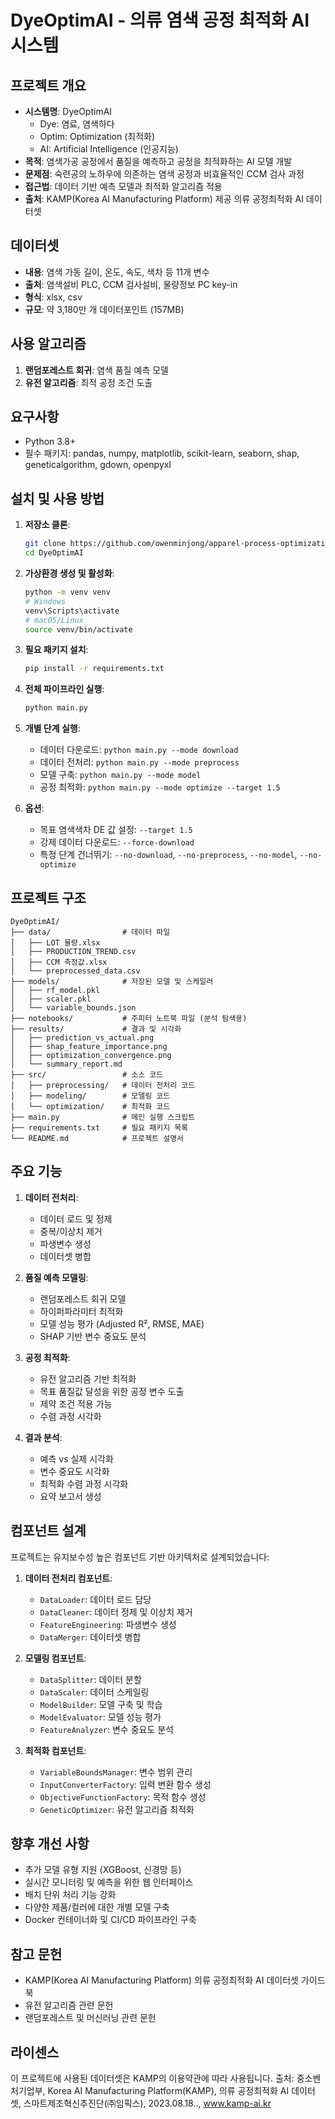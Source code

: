 # DyeOptimAI - 의류 염색 공정 최적화 AI 시스템

## 프로젝트 개요
- **시스템명**: DyeOptimAI
  - Dye: 염료, 염색하다
  - Optim: Optimization (최적화)
  - AI: Artificial Intelligence (인공지능)
- **목적**: 염색가공 공정에서 품질을 예측하고 공정을 최적화하는 AI 모델 개발
- **문제점**: 숙련공의 노하우에 의존하는 염색 공정과 비효율적인 CCM 검사 과정
- **접근법**: 데이터 기반 예측 모델과 최적화 알고리즘 적용
- **출처**: KAMP(Korea AI Manufacturing Platform) 제공 의류 공정최적화 AI 데이터셋

## 데이터셋
- **내용**: 염색 가동 길이, 온도, 속도, 색차 등 11개 변수
- **출처**: 염색설비 PLC, CCM 검사설비, 물량정보 PC key-in
- **형식**: xlsx, csv
- **규모**: 약 3,180만 개 데이터포인트 (157MB)

## 사용 알고리즘
1. **랜덤포레스트 회귀**: 염색 품질 예측 모델
2. **유전 알고리즘**: 최적 공정 조건 도출

## 요구사항
- Python 3.8+
- 필수 패키지: pandas, numpy, matplotlib, scikit-learn, seaborn, shap, geneticalgorithm, gdown, openpyxl

## 설치 및 사용 방법
1. **저장소 클론**:
   ```bash
   git clone https://github.com/owenminjong/apparel-process-optimization.git
   cd DyeOptimAI
   ```

2. **가상환경 생성 및 활성화**:
   ```bash
   python -m venv venv
   # Windows
   venv\Scripts\activate
   # macOS/Linux
   source venv/bin/activate
   ```

3. **필요 패키지 설치**:
   ```bash
   pip install -r requirements.txt
   ```

4. **전체 파이프라인 실행**:
   ```bash
   python main.py
   ```

5. **개별 단계 실행**:
   - 데이터 다운로드: `python main.py --mode download`
   - 데이터 전처리: `python main.py --mode preprocess`
   - 모델 구축: `python main.py --mode model`
   - 공정 최적화: `python main.py --mode optimize --target 1.5`

6. **옵션**:
   - 목표 염색색차 DE 값 설정: `--target 1.5`
   - 강제 데이터 다운로드: `--force-download`
   - 특정 단계 건너뛰기: `--no-download`, `--no-preprocess`, `--no-model`, `--no-optimize`

## 프로젝트 구조
```
DyeOptimAI/
├── data/                # 데이터 파일
│   ├── LOT 물량.xlsx
│   ├── PRODUCTION_TREND.csv
│   ├── CCM 측정값.xlsx
│   └── preprocessed_data.csv
├── models/              # 저장된 모델 및 스케일러
│   ├── rf_model.pkl
│   ├── scaler.pkl
│   └── variable_bounds.json
├── notebooks/           # 주피터 노트북 파일 (분석 탐색용)
├── results/             # 결과 및 시각화
│   ├── prediction_vs_actual.png
│   ├── shap_feature_importance.png
│   ├── optimization_convergence.png
│   └── summary_report.md
├── src/                 # 소스 코드
│   ├── preprocessing/   # 데이터 전처리 코드
│   ├── modeling/        # 모델링 코드
│   └── optimization/    # 최적화 코드
├── main.py              # 메인 실행 스크립트
├── requirements.txt     # 필요 패키지 목록
└── README.md            # 프로젝트 설명서
```

## 주요 기능
1. **데이터 전처리**:
   - 데이터 로드 및 정제
   - 중복/이상치 제거
   - 파생변수 생성
   - 데이터셋 병합

2. **품질 예측 모델링**:
   - 랜덤포레스트 회귀 모델
   - 하이퍼파라미터 최적화
   - 모델 성능 평가 (Adjusted R², RMSE, MAE)
   - SHAP 기반 변수 중요도 분석

3. **공정 최적화**:
   - 유전 알고리즘 기반 최적화
   - 목표 품질값 달성을 위한 공정 변수 도출
   - 제약 조건 적용 가능
   - 수렴 과정 시각화

4. **결과 분석**:
   - 예측 vs 실제 시각화
   - 변수 중요도 시각화
   - 최적화 수렴 과정 시각화
   - 요약 보고서 생성

## 컴포넌트 설계
프로젝트는 유지보수성 높은 컴포넌트 기반 아키텍처로 설계되었습니다:

1. **데이터 전처리 컴포넌트**:
   - `DataLoader`: 데이터 로드 담당
   - `DataCleaner`: 데이터 정제 및 이상치 제거
   - `FeatureEngineering`: 파생변수 생성
   - `DataMerger`: 데이터셋 병합

2. **모델링 컴포넌트**:
   - `DataSplitter`: 데이터 분할
   - `DataScaler`: 데이터 스케일링
   - `ModelBuilder`: 모델 구축 및 학습
   - `ModelEvaluator`: 모델 성능 평가
   - `FeatureAnalyzer`: 변수 중요도 분석

3. **최적화 컴포넌트**:
   - `VariableBoundsManager`: 변수 범위 관리
   - `InputConverterFactory`: 입력 변환 함수 생성
   - `ObjectiveFunctionFactory`: 목적 함수 생성
   - `GeneticOptimizer`: 유전 알고리즘 최적화

## 향후 개선 사항
- 추가 모델 유형 지원 (XGBoost, 신경망 등)
- 실시간 모니터링 및 예측을 위한 웹 인터페이스
- 배치 단위 처리 기능 강화
- 다양한 제품/컬러에 대한 개별 모델 구축
- Docker 컨테이너화 및 CI/CD 파이프라인 구축

## 참고 문헌
- KAMP(Korea AI Manufacturing Platform) 의류 공정최적화 AI 데이터셋 가이드북
- 유전 알고리즘 관련 문헌
- 랜덤포레스트 및 머신러닝 관련 문헌

## 라이센스
이 프로젝트에 사용된 데이터셋은 KAMP의 이용약관에 따라 사용됩니다.
출처: 중소벤처기업부, Korea AI Manufacturing Platform(KAMP), 의류 공정최적화 AI 데이터셋, 스마트제조혁신추진단(㈜임픽스), 2023.08.18.., www.kamp-ai.kr